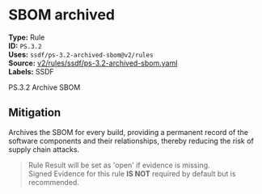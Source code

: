 # SBOM archived  
**Type:** Rule  
**ID:** `PS.3.2`  
**Uses:** `ssdf/ps-3.2-archived-sbom@v2/rules`  
**Source:** [v2/rules/ssdf/ps-3.2-archived-sbom.yaml](https://github.com/scribe-public/sample-policies/v2/rules/ssdf/ps-3.2-archived-sbom.yaml)  
**Labels:** SSDF  

PS.3.2 Archive SBOM


## Mitigation  
Archives the SBOM for every build, providing a permanent record of the software components and their relationships, thereby reducing the risk of supply chain attacks.


> Rule Result will be set as 'open' if evidence is missing.  
> Signed Evidence for this rule **IS NOT** required by default but is recommended.  

